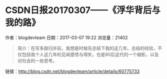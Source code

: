 #  CSDN日报20170307——《浮华背后与我的路》
作者：blogdevteam
日期：2017-03-07 19:22
浏览量：21402
> 简介：在写多路归并前，我想是时候先总结下我的这几年。总结的经验，不仅包括我个人这几年的见闻感悟与得失，也是80后这代的一个缩影，以及对社会的一些思考。

 链接：http://blog.csdn.net/blogdevteam/article/details/60775733
